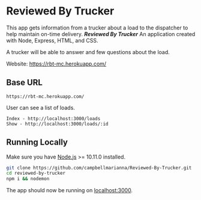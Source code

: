 # Reviewed By Trucker

This app gets information from a trucker about a load to the dispatcher to help maintain on-time delivery.
**_Reviewed By Trucker_**  An application created with Node, Express, HTML, and CSS.

A trucker will be able to answer and few questions about the load.

Website: https://rbt-mc.herokuapp.com/

## Base URL

```
https://rbt-mc.herokuapp.com/
```

User can see a list of loads.

```
Index - http://localhost:3000/loads
Show - http://localhost:3000/loads/:id
```

## Running Locally
Make sure you have [Node.js](http://nodejs.org/) >= 10.11.0 installed.

```sh
git clone https://github.com/campbellmarianna/Reviewed-By-Trucker.git
cd reviewed-by-trucker
npm i && nodemon
```

The app should now be running on [localhost:3000](http://localhost:3000/).
